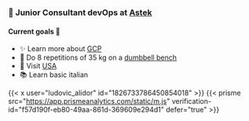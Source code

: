 ### 🚀 Junior Consultant devOps at [Astek](https://astekgroup.fr/)

#### Current goals 🌋
- ✨ Learn more about [GCP](https://cloud.google.com/?hl=fr)
- 💪 Do 8 repetitions of 35 kg on a [dumbbell bench](https://www.youtube.com/watch?v=zvsu-Vv-o3Q)
- 🛫 Visit [USA](https://en.wikipedia.org/wiki/United_States)
- 📚 Learn basic italian

{{< x user="ludovic_alidor" id="1826733786450854018" >}}
{{< prisme src="https://app.prismeanalytics.com/static/m.js" verification-id="f57d190f-eb80-49aa-861d-369609e294d1" defer="true" >}}
